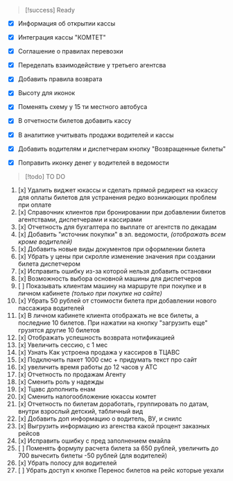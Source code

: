> [!success] Ready

- [x] Информация об открытии кассы
- [x] Интеграция кассы "КОМТЕТ"
- [x] Соглашение о правилах перевозки
- [x] Переделать взаимодействие у третьего агентсва
- [x] Добавить правила возврата
- [x] Высоту для иконок
- [x] Поменять схему у 15 ти местного автобуса
- [x] В отчетности билетов добавить кассу
- [x] В аналитике учитывать продажи водителей и кассы
- [x] Добавить водителям и диспетчерам кнопку "Возвращенные билеты"
- [x] Поправить иконку денег у водителей в ведомости


> [!todo] TO DO

1. [x] Удалить виджет юкассы и сделать прямой редирект на юкассу для оплаты билетов для устранения редко возникающих проблем при оплате
2. [x] Справочник клиентов при бронировании при добавлении билетов агентствами, диспетчерами и кассирами
3. [x] Отчетность для бухгалтера по выплате от агентств по декадам
4. [x] Добавить "источник покупки" в эл. ведомости, *(отображать всем кроме водителей)*
5. [x] Добавить новые виды документов при оформлении билета
6. [x] Убрать у цены при скролле изменение значения при создании билета диспетчером
7. [x] Исправить ошибку из-за которой нельзя добавить остановки
9. [x] Возможность выбора основной машины для диспетчеров
10. [ ] Показывать клиентам машину на маршруте при покупке и в личном кабинете *(только при покупке на сайте)*
11. [x] Убрать 50 рублей от стоимости билета при добавлении нового пассажира водителей
12. [x] В личном кабинете клиента отображать не все билеты, а последние 10 билетов. При нажатии на кнопку "загрузить еще" грузятся другие 10 билетов
13. [x] Отображать успешность возврата нотификацией
14. [x] Увеличить сессию, с 1 мес
15. [x] Узнать Как устроена продажа у кассиров в ТЦАВС
16. [x] Подключить пакет 1000 смс + придумать текст про сайт
17. [x] увеличить время работы до 12 часов у АТС
18. [x] Отчетность по продажам Агенту
19. [x] Сменить роль у надежды
20. [x] Тцавс дополнить енам
22. [x] Сменить налогообложение юкассы комтет
23. [x] Отчетность по билетам доработать, группировать по датам, внутри взрослый детский, табличный вид
24. [x] Добавить доп информацию о водитель, ВУ, и снилс
25. [x] Выгрузить информацию из агенства какой процент заказных рейсов
26. [x] Исправить ошибку с пред заполнением емайла 
27. [ ] Поменять формулу расчета билета за 650 рублей, увеличить до 700 вычесить билеты -50 рублей (для водителей)
28. [x] Убрать полосу для водителей
29. [ ] Убрать доступ к кнопке Перенос билетов на рейс которые уехали


